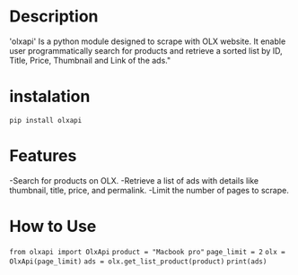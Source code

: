 

# Description

'olxapi' Is a python module designed to scrape with OLX website. It enable user programmatically search for products and retrieve a sorted list by ID, Title, Price, Thumbnail and Link of the ads."


# instalation

``` pip install olxapi  ```


# Features

-Search for products on OLX.
-Retrieve a list of ads with details like thumbnail, title, price, and permalink.
-Limit the number of pages to scrape.

# How to Use

` from olxapi import OlxApi `
` product = "Macbook pro" `
` page_limit = 2 `
` olx = OlxApi(page_limit) `
` ads = olx.get_list_product(product) `
` print(ads) `


